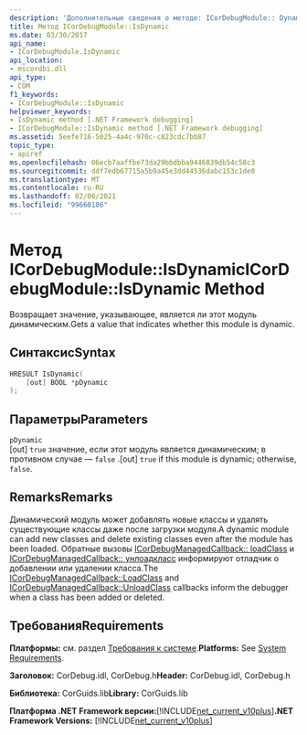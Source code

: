 ```yaml
---
description: 'Дополнительные сведения о методе: ICorDebugModule:: Dynamic'
title: Метод ICorDebugModule::IsDynamic
ms.date: 03/30/2017
api_name:
- ICorDebugModule.IsDynamic
api_location:
- mscordbi.dll
api_type:
- COM
f1_keywords:
- ICorDebugModule::IsDynamic
helpviewer_keywords:
- IsDynamic method [.NET Framework debugging]
- ICorDebugModule::IsDynamic method [.NET Framework debugging]
ms.assetid: 5eefe716-5025-4a4c-970c-c823cdc7bb87
topic_type:
- apiref
ms.openlocfilehash: 06ecb7aaffbe73da29bbdbba9446839db54c58c3
ms.sourcegitcommit: ddf7edb67715a5b9a45e3dd44536dabc153c1de0
ms.translationtype: MT
ms.contentlocale: ru-RU
ms.lasthandoff: 02/06/2021
ms.locfileid: "99660106"
---
```

# <a name="icordebugmoduleisdynamic-method"></a><span data-ttu-id="b424c-103">Метод ICorDebugModule::IsDynamic</span><span class="sxs-lookup"><span data-stu-id="b424c-103">ICorDebugModule::IsDynamic Method</span></span>

<span data-ttu-id="b424c-104">Возвращает значение, указывающее, является ли этот модуль динамическим.</span><span class="sxs-lookup"><span data-stu-id="b424c-104">Gets a value that indicates whether this module is dynamic.</span></span>  
  
## <a name="syntax"></a><span data-ttu-id="b424c-105">Синтаксис</span><span class="sxs-lookup"><span data-stu-id="b424c-105">Syntax</span></span>  
  
```cpp  
HRESULT IsDynamic(  
    [out] BOOL *pDynamic  
);  
```  
  
## <a name="parameters"></a><span data-ttu-id="b424c-106">Параметры</span><span class="sxs-lookup"><span data-stu-id="b424c-106">Parameters</span></span>  

 `pDynamic`  
 <span data-ttu-id="b424c-107">[out] `true` значение, если этот модуль является динамическим; в противном случае — `false` .</span><span class="sxs-lookup"><span data-stu-id="b424c-107">[out] `true` if this module is dynamic; otherwise, `false`.</span></span>  
  
## <a name="remarks"></a><span data-ttu-id="b424c-108">Remarks</span><span class="sxs-lookup"><span data-stu-id="b424c-108">Remarks</span></span>  

 <span data-ttu-id="b424c-109">Динамический модуль может добавлять новые классы и удалять существующие классы даже после загрузки модуля.</span><span class="sxs-lookup"><span data-stu-id="b424c-109">A dynamic module can add new classes and delete existing classes even after the module has been loaded.</span></span> <span data-ttu-id="b424c-110">Обратные вызовы [ICorDebugManagedCallback:: loadClass](icordebugmanagedcallback-loadclass-method.md) и [ICorDebugManagedCallback:: унлоадкласс](icordebugmanagedcallback-unloadclass-method.md) информируют отладчик о добавлении или удалении класса.</span><span class="sxs-lookup"><span data-stu-id="b424c-110">The [ICorDebugManagedCallback::LoadClass](icordebugmanagedcallback-loadclass-method.md) and [ICorDebugManagedCallback::UnloadClass](icordebugmanagedcallback-unloadclass-method.md) callbacks inform the debugger when a class has been added or deleted.</span></span>  
  
## <a name="requirements"></a><span data-ttu-id="b424c-111">Требования</span><span class="sxs-lookup"><span data-stu-id="b424c-111">Requirements</span></span>  

 <span data-ttu-id="b424c-112">**Платформы:** см. раздел [Требования к системе](../../get-started/system-requirements.md).</span><span class="sxs-lookup"><span data-stu-id="b424c-112">**Platforms:** See [System Requirements](../../get-started/system-requirements.md).</span></span>  
  
 <span data-ttu-id="b424c-113">**Заголовок:** CorDebug.idl, CorDebug.h</span><span class="sxs-lookup"><span data-stu-id="b424c-113">**Header:** CorDebug.idl, CorDebug.h</span></span>  
  
 <span data-ttu-id="b424c-114">**Библиотека:** CorGuids.lib</span><span class="sxs-lookup"><span data-stu-id="b424c-114">**Library:** CorGuids.lib</span></span>  
  
 <span data-ttu-id="b424c-115">**Платформа .NET Framework версии:**[!INCLUDE[net_current_v10plus](../../../../includes/net-current-v10plus-md.md)]</span><span class="sxs-lookup"><span data-stu-id="b424c-115">**.NET Framework Versions:** [!INCLUDE[net_current_v10plus](../../../../includes/net-current-v10plus-md.md)]</span></span>

